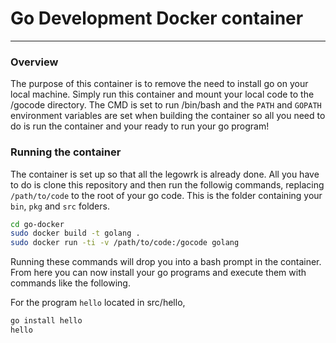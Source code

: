 # Go Development Docker container
---
### Overview
The purpose of this container is to remove the need to install go on your local machine. Simply run this container and mount your local code to the /gocode directory. The CMD is set to run /bin/bash and the `PATH` and `GOPATH` environment variables are set when building the container so all you need to do is run the container and your ready to run your go program!

### Running the container

The container is set up so that all the legowrk is already done. All you have to do is clone this repository and then run the followig commands, replacing `/path/to/code` to the root of your go code. This is the folder containing your `bin`, `pkg` and `src` folders.

```sh
cd go-docker
sudo docker build -t golang .
sudo docker run -ti -v /path/to/code:/gocode golang
```

Running these commands will drop you into a bash prompt in the container. From here you can now install your go programs and execute them with commands like the following.

For the program `hello` located in src/hello,
```sh
go install hello
hello
```
